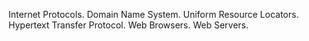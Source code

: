 Internet Protocols.
Domain Name System.
Uniform Resource Locators.
Hypertext Transfer Protocol.
Web Browsers.
Web Servers.
